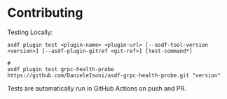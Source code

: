 # Contributing

Testing Locally:

```shell
asdf plugin test <plugin-name> <plugin-url> [--asdf-tool-version <version>] [--asdf-plugin-gitref <git-ref>] [test-command*]

#
asdf plugin test grpc-health-probe https://github.com/DanieleIsoni/asdf-grpc-health-probe.git "version"
```

Tests are automatically run in GitHub Actions on push and PR.
